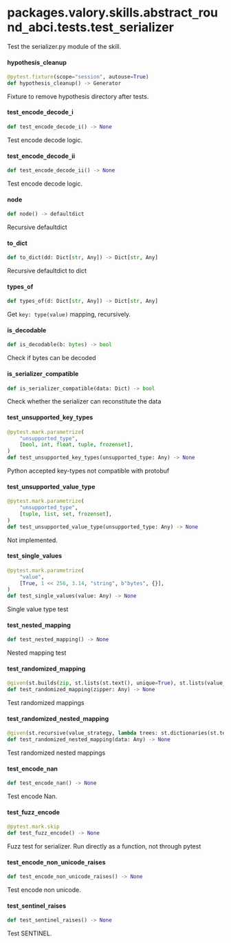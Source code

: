 <a id="packages.valory.skills.abstract_round_abci.tests.test_serializer"></a>

# packages.valory.skills.abstract`_`round`_`abci.tests.test`_`serializer

Test the serializer.py module of the skill.

<a id="packages.valory.skills.abstract_round_abci.tests.test_serializer.hypothesis_cleanup"></a>

#### hypothesis`_`cleanup

```python
@pytest.fixture(scope="session", autouse=True)
def hypothesis_cleanup() -> Generator
```

Fixture to remove hypothesis directory after tests.

<a id="packages.valory.skills.abstract_round_abci.tests.test_serializer.test_encode_decode_i"></a>

#### test`_`encode`_`decode`_`i

```python
def test_encode_decode_i() -> None
```

Test encode decode logic.

<a id="packages.valory.skills.abstract_round_abci.tests.test_serializer.test_encode_decode_ii"></a>

#### test`_`encode`_`decode`_`ii

```python
def test_encode_decode_ii() -> None
```

Test encode decode logic.

<a id="packages.valory.skills.abstract_round_abci.tests.test_serializer.node"></a>

#### node

```python
def node() -> defaultdict
```

Recursive defaultdict

<a id="packages.valory.skills.abstract_round_abci.tests.test_serializer.to_dict"></a>

#### to`_`dict

```python
def to_dict(dd: Dict[str, Any]) -> Dict[str, Any]
```

Recursive defaultdict to dict

<a id="packages.valory.skills.abstract_round_abci.tests.test_serializer.types_of"></a>

#### types`_`of

```python
def types_of(d: Dict[str, Any]) -> Dict[str, Any]
```

Get `key: type(value)` mapping, recursively.

<a id="packages.valory.skills.abstract_round_abci.tests.test_serializer.is_decodable"></a>

#### is`_`decodable

```python
def is_decodable(b: bytes) -> bool
```

Check if bytes can be decoded

<a id="packages.valory.skills.abstract_round_abci.tests.test_serializer.is_serializer_compatible"></a>

#### is`_`serializer`_`compatible

```python
def is_serializer_compatible(data: Dict) -> bool
```

Check whether the serializer can reconstitute the data

<a id="packages.valory.skills.abstract_round_abci.tests.test_serializer.test_unsupported_key_types"></a>

#### test`_`unsupported`_`key`_`types

```python
@pytest.mark.parametrize(
    "unsupported_type",
    [bool, int, float, tuple, frozenset],
)
def test_unsupported_key_types(unsupported_type: Any) -> None
```

Python accepted key-types not compatible with protobuf

<a id="packages.valory.skills.abstract_round_abci.tests.test_serializer.test_unsupported_value_type"></a>

#### test`_`unsupported`_`value`_`type

```python
@pytest.mark.parametrize(
    "unsupported_type",
    [tuple, list, set, frozenset],
)
def test_unsupported_value_type(unsupported_type: Any) -> None
```

Not implemented.

<a id="packages.valory.skills.abstract_round_abci.tests.test_serializer.test_single_values"></a>

#### test`_`single`_`values

```python
@pytest.mark.parametrize(
    "value",
    [True, 1 << 256, 3.14, "string", b"bytes", {}],
)
def test_single_values(value: Any) -> None
```

Single value type test

<a id="packages.valory.skills.abstract_round_abci.tests.test_serializer.test_nested_mapping"></a>

#### test`_`nested`_`mapping

```python
def test_nested_mapping() -> None
```

Nested mapping test

<a id="packages.valory.skills.abstract_round_abci.tests.test_serializer.test_randomized_mapping"></a>

#### test`_`randomized`_`mapping

```python
@given(st.builds(zip, st.lists(st.text(), unique=True), st.lists(value_strategy)))
def test_randomized_mapping(zipper: Any) -> None
```

Test randomized mappings

<a id="packages.valory.skills.abstract_round_abci.tests.test_serializer.test_randomized_nested_mapping"></a>

#### test`_`randomized`_`nested`_`mapping

```python
@given(st.recursive(value_strategy, lambda trees: st.dictionaries(st.text(), trees)))
def test_randomized_nested_mapping(data: Any) -> None
```

Test randomized nested mappings

<a id="packages.valory.skills.abstract_round_abci.tests.test_serializer.test_encode_nan"></a>

#### test`_`encode`_`nan

```python
def test_encode_nan() -> None
```

Test encode Nan.

<a id="packages.valory.skills.abstract_round_abci.tests.test_serializer.test_fuzz_encode"></a>

#### test`_`fuzz`_`encode

```python
@pytest.mark.skip
def test_fuzz_encode() -> None
```

Fuzz test for serializer. Run directly as a function, not through pytest

<a id="packages.valory.skills.abstract_round_abci.tests.test_serializer.test_encode_non_unicode_raises"></a>

#### test`_`encode`_`non`_`unicode`_`raises

```python
def test_encode_non_unicode_raises() -> None
```

Test encode non unicode.

<a id="packages.valory.skills.abstract_round_abci.tests.test_serializer.test_sentinel_raises"></a>

#### test`_`sentinel`_`raises

```python
def test_sentinel_raises() -> None
```

Test SENTINEL.

